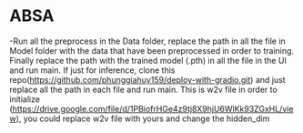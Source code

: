 # ABSA
-Run all the preprocess in the Data folder, replace the path in all the file in Model folder with the data that have been preprocessed in order to training. Finally replace the path with the trained model (.pth) in all the file in the UI and run main. If just for inference, clone this repo(https://github.com/phunggiahuy159/deploy-with-gradio.git) and just replace all the path in each file and run main.
 This is w2v file in order to initialize (https://drive.google.com/file/d/1PBiofrHGe4z9tj8X9hjU6WlKk93ZGxHL/view), you could replace w2v file with yours and change the hidden_dim
